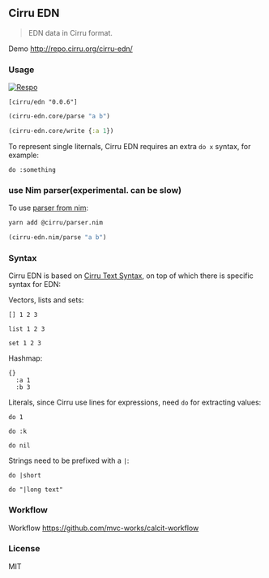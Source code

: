 
Cirru EDN
----

> EDN data in Cirru format.

Demo http://repo.cirru.org/cirru-edn/

### Usage

[![Respo](https://img.shields.io/clojars/v/cirru/edn.svg)](https://clojars.org/cirru/edn)

```edn
[cirru/edn "0.0.6"]
```

```clojure
(cirru-edn.core/parse "a b")

(cirru-edn.core/write {:a 1})
```

To represent single liternals, Cirru EDN requires an extra `do x` syntax, for example:

```cirru
do :something
```

### use Nim parser(experimental. can be slow)

To use [parser from nim](https://github.com/Cirru/parser.nim/):

```bash
yarn add @cirru/parser.nim
```

```clojure
(cirru-edn.nim/parse "a b")
```

### Syntax

Cirru EDN is based on [Cirru Text Syntax](http://text.cirru.org/), on top of which there is specific syntax for EDN:

Vectors, lists and sets:

```cirru
[] 1 2 3
```

```cirru
list 1 2 3
```

```cirru
set 1 2 3
```

Hashmap:

```cirru
{}
  :a 1
  :b 3
```

Literals, since Cirru use lines for expressions, need `do` for extracting values:

```cirru
do 1
```

```cirru
do :k
```

```cirru
do nil
```

Strings need to be prefixed with a `|`:

```cirru
do |short
```

```cirru
do "|long text"
```

### Workflow

Workflow https://github.com/mvc-works/calcit-workflow

### License

MIT
